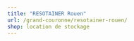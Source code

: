 ```yaml
---
title: "RESOTAINER Rouen"
url: /grand-couronne/resotainer-rouen/
shop: location de stockage
---
```

